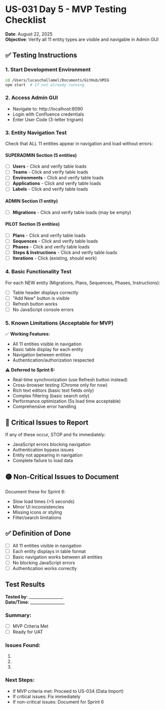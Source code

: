 # US-031 Day 5 - MVP Testing Checklist

**Date**: August 22, 2025  
**Objective**: Verify all 11 entity types are visible and navigable in Admin GUI

## ✅ Testing Instructions

### 1. Start Development Environment
```bash
cd /Users/lucaschallamel/Documents/GitHub/UMIG
npm start  # If not already running
```

### 2. Access Admin GUI
- Navigate to: http://localhost:8090
- Login with Confluence credentials
- Enter User Code (3-letter trigram)

### 3. Entity Navigation Test

Check that ALL 11 entities appear in navigation and load without errors:

#### SUPERADMIN Section (5 entities)
- [ ] **Users** - Click and verify table loads
- [ ] **Teams** - Click and verify table loads  
- [ ] **Environments** - Click and verify table loads
- [ ] **Applications** - Click and verify table loads
- [ ] **Labels** - Click and verify table loads

#### ADMIN Section (1 entity) 
- [ ] **Migrations** - Click and verify table loads (may be empty)

#### PILOT Section (5 entities)
- [ ] **Plans** - Click and verify table loads
- [ ] **Sequences** - Click and verify table loads
- [ ] **Phases** - Click and verify table loads
- [ ] **Steps & Instructions** - Click and verify table loads
- [ ] **Iterations** - Click (existing, should work)

### 4. Basic Functionality Test

For each NEW entity (Migrations, Plans, Sequences, Phases, Instructions):

- [ ] Table header displays correctly
- [ ] "Add New" button is visible
- [ ] Refresh button works
- [ ] No JavaScript console errors

### 5. Known Limitations (Acceptable for MVP)

✅ **Working Features:**
- All 11 entities visible in navigation
- Basic table display for each entity
- Navigation between entities
- Authentication/authorization respected

⚠️ **Deferred to Sprint 6:**
- Real-time synchronization (use Refresh button instead)
- Cross-browser testing (Chrome only for now)
- Rich text editors (basic text fields only)
- Complex filtering (basic search only)
- Performance optimization (5s load time acceptable)
- Comprehensive error handling

## 🔴 Critical Issues to Report

If any of these occur, STOP and fix immediately:
- JavaScript errors blocking navigation
- Authentication bypass issues
- Entity not appearing in navigation
- Complete failure to load data

## 🟡 Non-Critical Issues to Document

Document these for Sprint 6:
- Slow load times (>5 seconds)
- Minor UI inconsistencies
- Missing icons or styling
- Filter/search limitations

## ✅ Definition of Done

- [ ] All 11 entities visible in navigation
- [ ] Each entity displays in table format
- [ ] Basic navigation works between all entities
- [ ] No blocking JavaScript errors
- [ ] Authentication works correctly

## Test Results

**Tested by**: _________________  
**Date/Time**: _________________

### Summary:
- [ ] MVP Criteria Met
- [ ] Ready for UAT

### Issues Found:
1. 
2. 
3. 

### Next Steps:
- If MVP criteria met: Proceed to US-034 (Data Import)
- If critical issues: Fix immediately
- If non-critical issues: Document for Sprint 6